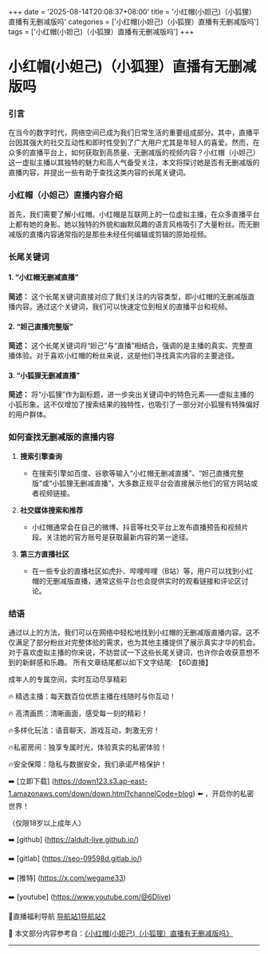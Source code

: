 +++
date = '2025-08-14T20:08:37+08:00'
title = '小红帽(小妲己)（小狐狸）直播有无删减版吗'
categories = ['小红帽(小妲己)（小狐狸）直播有无删减版吗']
tags = ['小红帽(小妲己)（小狐狸）直播有无删减版吗']
+++

# 小红帽(小妲己)（小狐狸）直播有无删减版吗

### 引言

在当今的数字时代，网络空间已成为我们日常生活的重要组成部分。其中，直播平台因其强大的社交互动性和即时性受到了广大用户尤其是年轻人的喜爱。然而，在众多的直播平台上，如何获取到高质量、无删减版的视频内容？小红帽（小妲己）这一虚拟主播以其独特的魅力和高人气备受关注，本文将探讨她是否有无删减版的直播内容，并提出一些有助于查找这类内容的长尾关键词。

### 小红帽（小妲己）直播内容介绍

首先，我们需要了解小红帽。小红帽是互联网上的一位虚拟主播，在众多直播平台上都有她的身影。她以独特的外貌和幽默风趣的语言风格吸引了大量粉丝。而无删减版的直播内容通常指的是那些未经任何编辑或剪辑的原始视频。

### 长尾关键词

#### 1. “小红帽无删减直播”
**简述：** 这个长尾关键词直接对应了我们关注的内容类型，即小红帽的无删减版直播内容。通过这个关键词，我们可以快速定位到相关的直播平台和视频。

#### 2. “妲己直播完整版”
**简述：** 这个长尾关键词将“妲己”与“直播”相结合，强调的是主播的真实、完整直播体验。对于喜欢小红帽的粉丝来说，这是他们寻找真实内容的主要途径。

#### 3. “小狐狸无删减直播”
**简述：** 将“小狐狸”作为副标题，进一步突出关键词中的特色元素——虚拟主播的小狐形象。这不仅增加了搜索结果的独特性，也吸引了一部分对小狐狸有特殊偏好的用户群体。

### 如何查找无删减版的直播内容

1. **搜索引擎查询**
   - 在搜索引擎如百度、谷歌等输入“小红帽无删减直播”、“妲己直播完整版”或“小狐狸无删减直播”，大多数正规平台会直接展示他们的官方网站或者视频链接。

2. **社交媒体搜索和推荐**
   - 小红帽通常会在自己的微博、抖音等社交平台上发布直播预告和视频片段。关注她的官方账号是获取最新内容的第一途径。

3. **第三方直播社区**
   - 在一些专业的直播社区如虎扑、哔哩哔哩（B站）等，用户可以找到小红帽的无删减版直播，通常这些平台也会提供实时的观看链接和评论区讨论。

### 结语

通过以上的方法，我们可以在网络中轻松地找到小红帽的无删减版直播内容。这不仅满足了部分粉丝对完整体验的需求，也为其他主播提供了展示真实才华的机会。对于喜欢虚拟主播的你来说，不妨尝试一下这些长尾关键词，也许你会收获意想不到的新鲜感和乐趣。
所有文章结尾都以如下文字结尾:
【6D直播】

 成年人的专属空间，实时互动尽享精彩

🔥 精选主播：每天数百位优质主播在线随时与你互动！

🔥 高清画质：清晰画面，感受每一刻的精彩！

🔥多样化玩法：语音聊天、游戏互动，刺激无穷！

🔥私密房间：独享专属时光，体验真实的私密体验！

🔥安全保障：隐私与数据安全，我们承诺严格保护！

➡️ [立即下载] (https://down123.s3.ap-east-1.amazonaws.com/down/down.html?channelCode=blog) ⬅️ ，开启你的私密世界！

 （仅限18岁以上成年人）

➡️ [github] (https://aldult-live.github.io/)

➡️ [gitlab] (https://seo-09598d.gitlab.io/)

➡️ [推特] (https://x.com/wegame33)

➡️ [youtube] (https://www.youtube.com/@6Dlive)

🔞直播福利导航   [导航站1](https://webstack-86085a.gitlab.io/)[导航站2](https://onlygit123-2.github.io/)

📘 本文部分内容参考自：[《小红帽(小妲己)（小狐狸）直播有无删减版吗》](https://webstack-hugo-6.pages.dev/)

---
